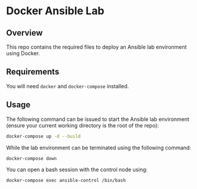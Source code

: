 # Docker Ansible Lab
## Overview
This repo contains the required files to deploy an Ansible lab environment using Docker.
## Requirements
You will need `docker` and `docker-compose` installed.
## Usage
The following command can be issued to start the Ansible lab environment (ensure your current working directory is the root of the repo):
```bash
docker-compose up -d --build
```

While the lab environment can be terminated using the following command:
```bash
docker-compose down
```

You can open a bash session with the control node using:
```bash
docker-compose exec ansible-control /bin/bash
```
